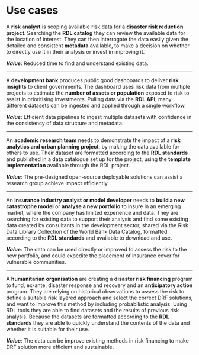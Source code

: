 # Use cases

A **risk analyst** is scoping available risk data for a **disaster risk reduction project**. Searching the **RDL catalog** they can review the available data for the location of interest. They can then interrogate the data easily given the detailed and consistent **metadata** available, to make a decision on whether to directly use it in their analysis or invest in improving it.

***Value***: Reduced time to find and understand existing data.

***


A **development bank** produces public good dashboards to deliver **risk insights** to client governments. The dashboard uses risk data from multiple projects to estimate the **number of assets or population** exposed to risk to assist in prioritising investments. Pulling data via the **RDL API**, many different datasets can be ingested and applied through a single workflow.

***Value***: Efficient data pipelines to ingest multiple datasets with confidence in the consistency of data structure and metadata.


***

An **academic research team** needs to demonstrate the impact of a **risk analytics and urban planning project**, by making the data available for others to use. Their dataset are formatted according to the **RDL standards** and published in a data catalogue set up for the project, using the **template implementation** available through the RDL project.

***Value***: The pre-designed open-source deployable solutions can assist a research group achieve impact efficiently.


***


An **insurance industry analyst or model developer** needs to **build a new catastrophe model** or **analyse a new portfolio** to insure in an emerging market, where the company has limited experience and data. They are searching for existing data to support their analysis and find some existing data created by consultants in the development sector, shared via the Risk Data Library Collection of the World Bank Data Catalog, formatted according to the **RDL standards** and available to download and use.

***Value***: The data can be used directly or improved to assess the risk to the new portfolio, and could expedite the placement of insurance cover for vulnerable communities.


***


A **humanitarian organisation** are creating a **disaster risk financing** program to fund, ex-ante, disaster response and recovery and an **anticipatory action** program. They are relying on historical observations to assess the risk to define a suitable risk layered approach and select the correct DRF solutions, and want to improve this method by including probabilistic analysis. Using RDL tools they are able to find datasets and the results of previous risk analysis. Because the datasets are formatted according to the **RDL standards** they are able to quickly understand the contents of the data and whether it is suitable for their use.

***Value***: The data can be improve existing methods in risk financing to make DRF solution more efficient and sustainable.


